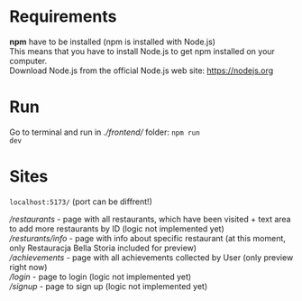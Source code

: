 # Requirements

**npm** have to be installed (npm is installed with Node.js)  
This means that you have to install Node.js to get npm installed on your computer.  
Download Node.js from the official Node.js web site: https://nodejs.org

# Run

Go to terminal and run in _./frontend/_ folder: <code>npm run dev</code>

# Sites

<code>localhost:5173/</code> (port can be diffrent!)

_/restaurants_ - page with all restaurants, which have been visited + text area to add more restaurants by ID (logic not implemented yet)  
_/resturants/info_ - page with info about specific restaurant (at this moment, only Restauracja Bella Storia included for preview)  
_/achievements_ - page with all achievements collected by User (only preview right now)  
_/login_ - page to login (logic not implemented yet)  
_/signup_ - page to sign up (logic not implemented yet)
